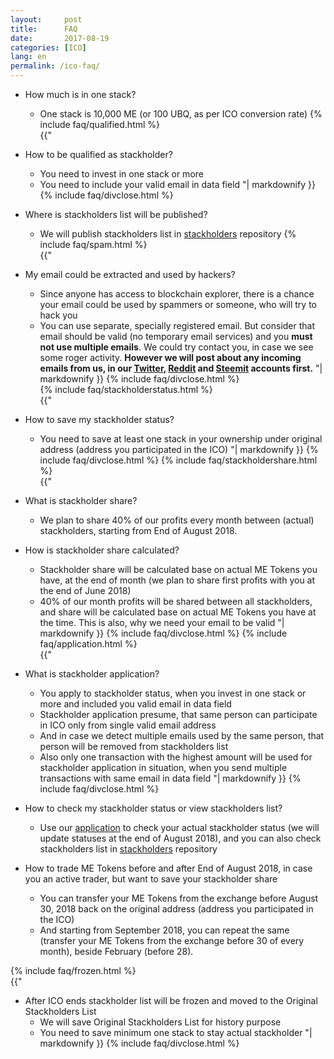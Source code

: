 ```yaml
---
layout:     post
title:      FAQ
date:       2017-08-19
categories: [ICO]
lang: en 
permalink: /ico-faq/
---
```


- How much is in one stack?

  - One stack is 10,000 ME (or 100 UBQ, as per ICO conversion rate)
{% include faq/qualified.html %}  
{{"
- How to be qualified as stackholder?
  
  - You need to invest in one stack or more
  - You need to include your valid email in data field 
 "| markdownify }}
{% include faq/divclose.html %} 

- Where is stackholders list will be published?

  - We will publish stackholders list in [stackholders](https://github.com/Melima-Project/stackholders) repository
{% include faq/spam.html %}  
{{"  
- My email could be extracted and used by hackers?

  - Since anyone has access to blockchain explorer, there is a chance your email could be used by spammers or someone, who will try to hack you
  - You can use separate, specially registered email. But consider that email should be valid (no temporary email services) and you **must not use multiple emails**. We could try contact you, in case we see some roger activity. **However we will post about any incoming emails from us, in our [Twitter](https://www.reddit.com/r/melima/), [Reddit](https://www.reddit.com/r/melima/) and [Steemit](https://steemit.com/@melima) accounts first.**
 "| markdownify }}
{% include faq/divclose.html %}  
{% include faq/stackholderstatus.html %}  
{{"
- How to save my stackholder status?
  - You need to save at least one stack in your ownership under original address (address you participated in the ICO)
 "| markdownify }}
{% include faq/divclose.html %} 
{% include faq/stackholdershare.html %}  
{{" 
- What is stackholder share? 
  - We plan to share 40% of our profits every month between (actual) stackholders, starting from End of August 2018. 
  
- How is stackholder share calculated?
  - Stackholder share will be calculated base on actual ME Tokens you have, at the end of month (we plan to share first profits with you at the end of June 2018)
  - 40% of our month profits will be shared between all stackholders, and share will be calculated base on actual ME Tokens you have at the time. This is also, why we need your email to be valid
 "| markdownify }}
{% include faq/divclose.html %}
{% include faq/application.html %}  
{{"
- What is stackholder application?
  - You apply to stackholder status, when you invest in one stack or more and included you valid email in data field
  - Stackholder application presume, that same person can participate in ICO only from single valid email address
  - And in case we detect multiple emails used by the same person, that person will be removed from stackholders list
  - Also only one transaction with the highest amount will be used for stackholder application in situation, when you send multiple transactions with same email in data field 
 "| markdownify }}
{% include faq/divclose.html %} 
- How to check my stackholder status or view stackholders list?
  - Use our [application]() to check your actual stackholder status (we will update statuses at the end of August 2018), and you can also check stackholders list in [stackholders](https://github.com/Melima-Project/stackholders) repository
- How to trade ME Tokens before and after End of August 2018, in case you an active trader, but want to save your stackholder share
  - You can transfer your ME Tokens from the exchange before August 30, 2018 back on the original address (address you participated in the ICO)
  - And starting from September 2018, you can repeat the same (transfer your ME Tokens from the exchange before 30 of every month), beside February (before 28).

{% include faq/frozen.html %}  
{{"
- After ICO ends stackholder list will be frozen and moved to the Original Stackholders List
  - We will save Original Stackholders List for history purpose
  - You need to save minimum one stack to stay actual stackholder
 "| markdownify }}
{% include faq/divclose.html %} 










